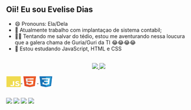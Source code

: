 ## Oii! Eu sou Evelise Dias 

 - 😄 Pronouns: Ela/Dela
- 🔭 Atualmente trabalho com implantaçao de sistema contabil;
- 🐱‍🏍 Tentando me salvar do tédio, estou me aventurando nessa loucura que a galera chama de Guria/Guri da TI 😂😂😂😂
- 🌱 Estou estudando JavaScript, HTML e CSS



<br>
<div align="center">
  <a href="https://github.com/evelisedias">
  <img height="150em" src="https://github-readme-stats.vercel.app/api?username=evelisedias&show_icons=true&theme=dark&include_all_commits=true&count_private=true"/>
  <img height="150em" src="https://github-readme-stats.vercel.app/api/top-langs/?username=evelisedias&layout=compact&langs_count=7&theme=dark"/>
</div>

  <div style="display: inline_block"><br>
  <img align="center" alt="eve-Js" height="30" width="40" src="https://raw.githubusercontent.com/devicons/devicon/master/icons/javascript/javascript-plain.svg">
  <img align="center" alt="eve-HTML" height="30" width="40" src="https://raw.githubusercontent.com/devicons/devicon/master/icons/html5/html5-original.svg">
  <img align="center" alt="eve-CSS" height="30" width="40" src="https://raw.githubusercontent.com/devicons/devicon/master/icons/css3/css3-original.svg">
</div>
  
  ##
  
  <div> 
  <a href="https://instagram.com/evelisedias_" target="_blank"><img src="https://img.shields.io/badge/-Instagram-%23E4405F?style=for-the-badge&logo=instagram&logoColor=white" target="_blank"></a>
 <a href="https://discord.gg/EveliseDias#3018" target="_blank"><img src="https://img.shields.io/badge/Discord-7289DA?style=for-the-badge&logo=discord&logoColor=white" target="_blank"></a> 
  <a href = "mailto:evelisedias72@gmail.com"><img src="https://img.shields.io/badge/-Gmail-%23333?style=for-the-badge&logo=gmail&logoColor=white" target="_blank"></a>
  <a href="https://www.linkedin.com/in/evelise-dias-44a72a87/" target="_blank"><img src="https://img.shields.io/badge/-LinkedIn-%230077B5?style=for-the-badge&logo=linkedin&logoColor=white" target="_blank"></a> 


